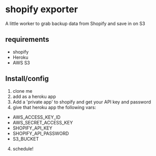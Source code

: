# shopify exporter
A little worker to grab backup data from Shopify and save in on S3

## requirements
* shopify
* Heroku
* AWS S3

## Install/config
1. clone me
2. add as a heroku app
3. Add a 'private app' to shopify and get your API key and password
3. give that heroku app the following vars:
* AWS_ACCESS_KEY_ID
* AWS_SECRET_ACCESS_KEY
* SHOPIFY_API_KEY
* SHOPIFY_API_PASSWORD
* S3_BUCKET
4. schedule!

